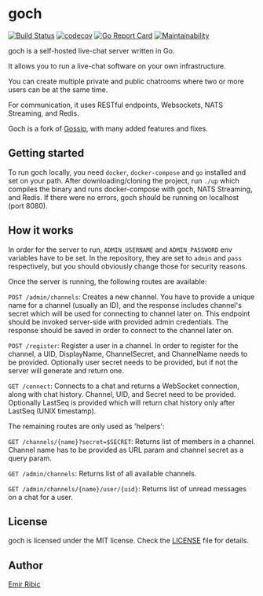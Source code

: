 # goch
[![Build Status](https://travis-ci.org/ribice/goch.svg?branch=master)](https://travis-ci.org/ribice/goch)
[![codecov](https://codecov.io/gh/ribice/goch/branch/master/graph/badge.svg)](https://codecov.io/gh/ribice/goch)
[![Go Report Card](https://goreportcard.com/badge/github.com/ribice/goch)](https://goreportcard.com/report/github.com/ribice/goch)
[![Maintainability](https://api.codeclimate.com/v1/badges/c3cb09dbc0bc43186464/maintainability)](https://codeclimate.com/github/ribice/goch/maintainability)

goch is a self-hosted live-chat server written in Go.

It allows you to run a live-chat software on your own infrastructure.

You can create multiple private and public chatrooms where two or more users can be at the same time.

For communication, it uses RESTful endpoints, Websockets, NATS Streaming, and Redis.

Goch is a fork of [Gossip](https://github.com/aneshas/gossip), with many added features and fixes.

## Getting started

To run goch locally, you need `docker`, `docker-compose` and `go` installed and set on your path. After downloading/cloning the project, run `./up` which compiles the binary and runs docker-compose with goch, NATS Streaming, and Redis. If there were no errors, goch should be running on localhost (port 8080).

## How it works

In order for the server to run, `ADMIN_USERNAME` and `ADMIN_PASSWORD` env variables have to be set. In the repository, they are set to `admin` and `pass` respectively, but you should obviously change those for security reasons.

Once the server is running, the following routes are available:

`POST /admin/channels`: Creates a new channel. You have to provide a unique name for a channel (usually an ID), and the response includes channel's secret which will be used for connecting to channel later on. This endpoint should be invoked server-side with provided admin credentials. The response should be saved in order to connect to the channel later on.

`POST /register`: Register a user in a channel. In order to register for the channel, a UID, DisplayName, ChannelSecret, and ChannelName needs to be provided. Optionally user secret needs to be provided, but if not the server will generate and return one.

`GET /connect`: Connects to a chat and returns a WebSocket connection, along with chat history. Channel, UID, and Secret need to be provided. Optionally LastSeq is provided which will return chat history only after LastSeq (UNIX timestamp).

The remaining routes are only used as 'helpers':

`GET /channels/{name}?secret=$SECRET`: Returns list of members in a channel. Channel name has to be provided as URL param and channel secret as a query param.

`GET /admin/channels`: Returns list of all available channels.

`GET /admin/channels/{name}/user/{uid}`: Returns list of unread messages on a chat for a user.

## License

goch is licensed under the MIT license. Check the [LICENSE](LICENSE) file for details.

## Author

[Emir Ribic](https://ribice.ba)